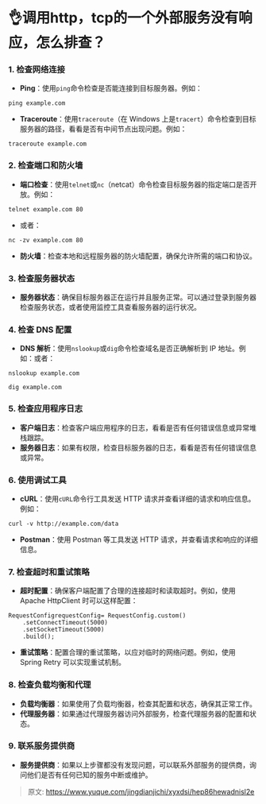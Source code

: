 # 👌调用http，tcp的一个外部服务没有响应，怎么排查？

### 1. 检查网络连接
+ **Ping**：使用`ping`命令检查是否能连接到目标服务器。例如：

```plain
ping example.com
```

+ **Traceroute**：使用`traceroute`（在 Windows 上是`tracert`）命令检查到目标服务器的路径，看看是否有中间节点出现问题。例如：

```plain
traceroute example.com
```

### 2. 检查端口和防火墙
+ **端口检查**：使用`telnet`或`nc`（netcat）命令检查目标服务器的指定端口是否开放。例如：

```plain
telnet example.com 80
```

+ 或者：

```plain
nc -zv example.com 80
```

+ **防火墙**：检查本地和远程服务器的防火墙配置，确保允许所需的端口和协议。

### 3. 检查服务器状态
+ **服务器状态**：确保目标服务器正在运行并且服务正常。可以通过登录到服务器检查服务状态，或者使用监控工具查看服务器的运行状况。

### 4. 检查 DNS 配置
+ **DNS 解析**：使用`nslookup`或`dig`命令检查域名是否正确解析到 IP 地址。例如：或者：

```plain
nslookup example.com
```

```plain
dig example.com
```

### 5. 检查应用程序日志
+ **客户端日志**：检查客户端应用程序的日志，看看是否有任何错误信息或异常堆栈跟踪。
+ **服务器日志**：如果有权限，检查目标服务器的日志，看看是否有任何错误信息或异常。

### 6. 使用调试工具
+ **cURL**：使用`cURL`命令行工具发送 HTTP 请求并查看详细的请求和响应信息。例如：

```plain
curl -v http://example.com/data
```

+ **Postman**：使用 Postman 等工具发送 HTTP 请求，并查看请求和响应的详细信息。

### 7. 检查超时和重试策略
+ **超时配置**：确保客户端配置了合理的连接超时和读取超时。例如，使用 Apache HttpClient 时可以这样配置：

```plain
RequestConfigrequestConfig= RequestConfig.custom()
    .setConnectTimeout(5000)
    .setSocketTimeout(5000)
    .build();
```

+ **重试策略**：配置合理的重试策略，以应对临时的网络问题。例如，使用 Spring Retry 可以实现重试机制。

### 8. 检查负载均衡和代理
+ **负载均衡器**：如果使用了负载均衡器，检查其配置和状态，确保其正常工作。
+ **代理服务器**：如果通过代理服务器访问外部服务，检查代理服务器的配置和状态。

### 9. 联系服务提供商
+ **服务提供商**：如果以上步骤都没有发现问题，可以联系外部服务的提供商，询问他们是否有任何已知的服务中断或维护。



> 原文: <https://www.yuque.com/jingdianjichi/xyxdsi/hep86hewadnisl2e>